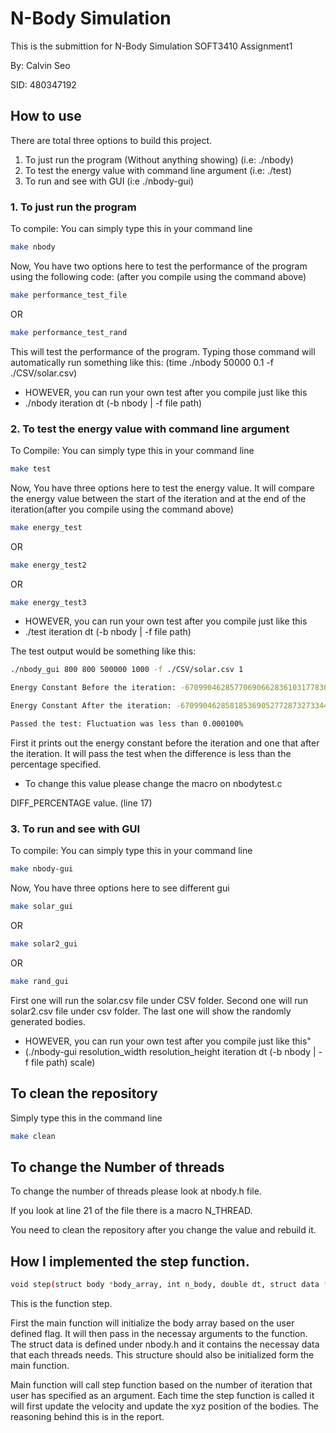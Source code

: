# N-Body Simulation

This is the submittion for N-Body Simulation SOFT3410 Assignment1

By: Calvin Seo

SID: 480347192

## How to use

There are total three options to build this project.
1. To just run the program (Without anything showing) (i.e: ./nbody)
2. To test the energy value with command line argument (i.e: ./test)
3. To run and see with GUI (i:e ./nbody-gui)

### 1. To just run the program 

To compile: You can simply type this in your command line
```bash
make nbody
```

Now, You have two options here to test the performance of the program using the following code: (after you compile using the command above)

```bash
make performance_test_file
```
OR
```bash
make performance_test_rand
```

This will test the performance of the program.
Typing those command will automatically run something like this:
(time ./nbody 50000 0.1 -f ./CSV/solar.csv)

- HOWEVER, you can run your own test after you compile just like this
- ./nbody iteration dt (-b nbody | -f file path)

### 2. To test the energy value with command line argument

To Compile: You can simply type this in your command line
```bash
make test
```

Now, You have three options here to test the energy value. It will compare the energy value between the start of the iteration and at the end of the iteration(after you compile using the command above)

```bash
make energy_test
```
OR
```bash
make energy_test2
```
OR
```bash
make energy_test3
```

- HOWEVER, you can run your own test after you compile just like this
- ./test iteration dt (-b nbody | -f file path)

The test output would be something like this:
```bash
./nbody_gui 800 800 500000 1000 -f ./CSV/solar.csv 1

Energy Constant Before the iteration: -6709904628577069066283610317783040.000000

Energy Constant After the iteration: -6709904628581853690527728732733440.000000

Passed the test: Fluctuation was less than 0.000100%
```
First it prints out the energy constant before the iteration and one that after the iteration. It will pass the test when the difference is less than the percentage specified. 

- To change this value please change the macro on nbodytest.c 

DIFF_PERCENTAGE value. (line 17)

### 3. To run and see with GUI

To compile: You can simply type this in your command line
```bash
make nbody-gui
```

Now, You have three options here to see different gui

```bash
make solar_gui
```
OR
```bash
make solar2_gui
```
OR
```bash
make rand_gui
```

First one will run the solar.csv file under CSV folder. Second one will run solar2.csv file under csv folder. The last one will show the randomly generated bodies. 

- HOWEVER, you can run your own test after you compile just like this"
- (./nbody-gui resolution_width resolution_height iteration dt (-b nbody | -f file path) scale)

## To clean the repository

Simply type this in the command line
```bash
make clean
```

## To change the Number of threads
To change the number of threads please look at nbody.h file.

If you look at line 21 of the file there is a macro N_THREAD.

You need to clean the repository after you change the value and rebuild it.

## How I implemented the step function.
```bash
void step(struct body *body_array, int n_body, double dt, struct data *data);
```
This is the function step. 

First the main function will initialize the body array based on the user defined flag. It will then pass in the necessay arguments to the function. The struct data is defined under nbody.h and it contains the necessay data that each threads needs. This structure should also be initialized form the main function.

Main function will call step function based on the number of iteration that user has specified as an argument. Each time the step function is called it will first update the velocity and update the xyz position of the bodies. The reasoning behind this is in the report. 
